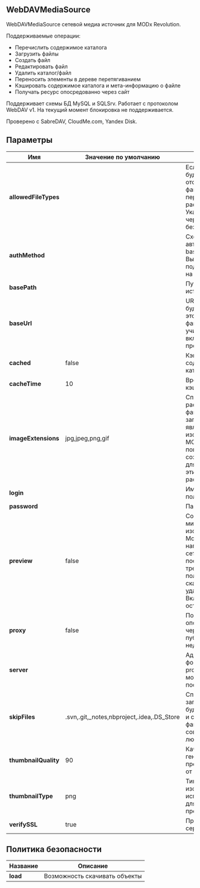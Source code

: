 ## WebDAVMediaSource

WebDAVMediaSource сетевой медиа источник для MODx Revolution.

Поддерживаемые операции:

- Перечислить содержимое каталога
- Загрузить файлы
- Создать файл
- Редактировать файл
- Удалить каталог/файл
- Переносить элементы в дереве перетягиванием
- Кэшировать содержимое каталога и мета-информацию о файле
- Получать ресурс опосредованно через сайт

Поддерживает схемы БД MySQL и SQLSrv. Работает с протоколом WebDAV v1. На текущий момент блокировка не поддерживается.

Проверено с SabreDAV, CloudMe.com, Yandex Disk.

## Параметры

| Имя                  | Значение по умолчанию                      | Описание                                                                                                                                                     |
| -------------------- | ------------------------------------------ | ------------------------------------------------------------------------------------------------------------------------------------------------------------ |
| **allowedFileTypes** |                                            | Если указано, будут отображены файлы только с перечисленными расширениями. Укажите список, через запятую, без знака «.»                                      |
| **authMethod**       |                                            | Схема авторизации: basic или digest. Выберите схему, поддерживаемую на сервере                                                                               |
| **basePath**         |                                            | Путь к файлам источника.                                                                                                                                     |
| **baseUrl**          |                                            | URL, по которому будет доступен этот источник файлов. Не учитывается если включено проксирование.                                                            |
| **cached**           | false                                      | Кэшировать содержимое каталогов                                                                                                                              |
| **cacheTime**        | 10                                         | Время хранения кэша в минутах                                                                                                                                |
| **imageExtensions**  | jpg,jpeg,png,gif                           | Список расширений файлов, через запятую, являющихся изображениями. MODx попытается создать превью для файлов с этими расширениями.                           |
| **login**            |                                            | Имя пользователя                                                                                                                                             |
| **password**         |                                            | Пароль                                                                                                                                                       |
| **preview**          | false                                      | Создавать миниатюры для изображений. Может сильно нагрузить сетевой канал, поскольку требуется полностью скачать удаленный файл. Включайте с осторожностью.  |
| **proxy**            | false                                      | Получать ресурс опосредованно через сайт если публично сервер недоступен                                                                                     |
| **server**           |                                            | Адрес сервера в формате proto://host. Порт можно указать после двоеточия                                                                                     |
| **skipFiles**        | .svn,.git,_notes,nbproject,.idea,.DS_Store | Список, через запятую. MODx будет пропускать и скрывать файлы и папки, совпадающие с любой из масок.                                                         |
| **thumbnailQuality** | 90                                         | Качество генерируемых превью, по шкале от 0 до 100.                                                                                                          |
| **thumbnailType**    | png                                        | Тип изображения, используемый для создаваемых превью.                                                                                                        |
| **verifySSL**        | true                                       | Проверять SSL сертификаты                                                                                                                                    |

## Политика безопасности

| Название | Описание                      |
| -------- | ----------------------------- |
| **load** | Возможность скачивать объекты |
